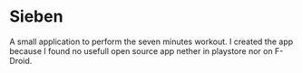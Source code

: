 # Sieben
A small application to perform the seven minutes workout. I created the app because I found no usefull open source app nether in playstore nor on F-Droid.
